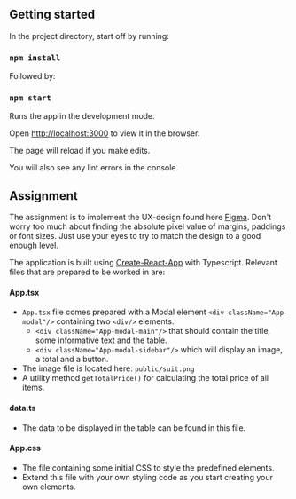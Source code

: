 ## Getting started

In the project directory, start off by running:

### `npm install`

Followed by:

### `npm start`

Runs the app in the development mode.

Open [http://localhost:3000](http://localhost:3000) to view it in the browser.

The page will reload if you make edits.

You will also see any lint errors in the console.

## Assignment

The assignment is to implement the UX-design found here [Figma](https://www.figma.com/file/oR4fbrAC9Z8WCBINhxYaAZ/CodeTestDesign?type=design&node-id=0%3A1&mode=design&t=48frkwoNhDeFj4rV-1). Don't worry too much about finding the absolute pixel value of margins, paddings or font sizes. Just use your eyes to try to match the design to a good enough level.

The application is built using [Create-React-App](https://create-react-app.dev/) with Typescript.
Relevant files that are prepared to be worked in are:

#### App.tsx

- `App.tsx` file comes prepared with a Modal element `<div className="App-modal"/>` containing two `<div/>` elements.
  - `<div className="App-modal-main"/>` that should contain the title, some informative text and the table.
  - `<div className="App-modal-sidebar"/>` which will display an image, a total and a button.
- The image file is located here: `public/suit.png`
- A utility method `getTotalPrice()` for calculating the total price of all items.

#### data.ts

- The data to be displayed in the table can be found in this file.

#### App.css

- The file containing some initial CSS to style the predefined elements.
- Extend this file with your own styling code as you start creating your own elements.
